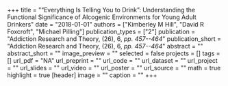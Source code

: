 +++
title = "“Everything Is Telling You to Drink”: Understanding the Functional Significance of Alcogenic Environments for Young Adult Drinkers"
date = "2018-01-01"
authors = ["Kimberley M Hill", "David R Foxcroft", "Michael Pilling"]
publication_types = ["2"]
publication = "Addiction Research and Theory, (26), 6, _pp. 457--464_"
publication_short = "Addiction Research and Theory, (26), 6, _pp. 457--464_"
abstract = ""
abstract_short = ""
image_preview = ""
selected = false
projects = []
tags = []
url_pdf = "NA"
url_preprint = ""
url_code = ""
url_dataset = ""
url_project = ""
url_slides = ""
url_video = ""
url_poster = ""
url_source = ""
math = true
highlight = true
[header]
image = ""
caption = ""
+++
